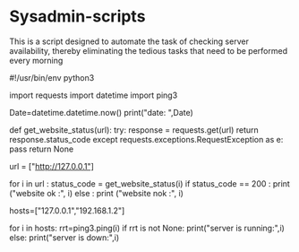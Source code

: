 # Sysadmin-scripts
This is a script designed to automate the task of checking server availability, thereby eliminating the tedious tasks that need to be performed every morning


  #!/usr/bin/env python3

import requests
import datetime 
import ping3


Date=datetime.datetime.now()
print("date:  ",Date) 

def get_website_status(url):
  try:
    response = requests.get(url)
    return response.status_code
  except requests.exceptions.RequestException as e:
    pass
    return None

url = ["http://127.0.0.1"]   
 
for i in url :
    status_code = get_website_status(i)
    if status_code == 200 :
       print ("website ok :", i)
    else :
       print ("website nok :", i)



hosts=["127.0.0.1","192.168.1.2"]

for i in hosts:
    rrt=ping3.ping(i)
    if rrt is not None:
       print("server is running:",i)
    else:
       print("server is down:",i)
